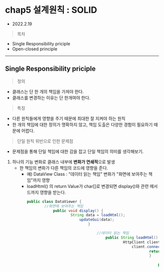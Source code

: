# chap5 설계원칙 : SOLID

- 2022.2.19

> 목차

- Single Responsibility priciple
- Open-closed principle


___

## Single Responsibility priciple

> 정의
- 클래스는 단 한 개의 책임을 가져야 한다.
- 클래스를 변경하는 이유는 단 한개여야 한다.

> 특징
- 다른 원칙들에게 영향을 주기 때문에 최대한 잘 지켜야 하는 원칙
- 한 개의 책임에 대한 정의가 명확하지 않고, 책임 도출은 다양한 경험이 필요하기 때문에 어렵다.

> 단일 원칙 위반으로 인한 문제점
- 문제점을 통해 단일 책임에 대한 감을 잡고 단일 책임의 의미를 생각해보기.

1. 하나의 기능 변화로 클래스 내부에 **변화가 연쇄적**으로 발생
    - 한 책임의 변화가 다른 책임의 코드에 영향을 준다.
        - 예) DataView Class : "데이터 읽는 책임" 변화가 "화면에 보여주는 책임"까지 영향
	    - loadHtml() 의 return Value가 char[]로 변경되면 display()와 관련 메서드까지 영향을 받는다.
	        ```java
		    public class DataViewer {
		            //화면에 보여주는 책임
			            public void display() {
				                String data = loadHtml();
						            updateGui(data);
							            }

								            //데이터 읽는 책임
									            public String loadHtml() {
										                HttpClient client = new HttpClient();
												            client.connect(url);
													                return client.getResponse();
															        }

																        private void updateGui(String data) {
																	            GuiData guiModel = parseDataToGuiData(data);
																		                tableUI.changeData(guiModel);
																				        }

																					        private GuiData parseDataToGuiData(String data) {
																						            //파싱 처리 코드
																							            }
																								        }
																									    ```

																									        - [해결 방법]   
																										        아래 방법으로 데이터 읽어 오는 부분의 변경 때문에 화면을 보여주는 부분의 코드가 변경되는 상황을 막을 수 있다.
																											      - 두 개의 책임을 각각 클래스로 분리 
																											            - 두 클래스 간 주고 받을 데이터를 저수준의 String이 아닌 **알맞게 추상화된 타입을 사용**
																												            ```java
																													            public class DataViewer {
																														                //화면에 보여주는 책임
																																            public void display(DataLoader dataLoader) {
																																	                    Data data = dataLoader.load();
																																			                    updateGui(data);
																																					                }

																																							            private void updateGui(Data data) {
																																								                    GuiData guiModel = parseDataToGuiData(data);
																																										                    tableUI.changeData(guiModel);
																																												                }

																																														            private GuiData parseDataToGuiData(Data data) {
																																															                    //파싱 처리 코드
																																																	                }
																																																			        }

																																																				        public class DataLoader {
																																																					            //데이터 읽는 책임
																																																						                public Data load() {
																																																								                HttpClient client = new HttpClient();
																																																										                client.connect(url);
																																																												                return client.getResponse();
																																																														            }                
																																																															            }

																																																																            // [Q] 클래스 간 주고 받을 데이터 타입 : best practice 궁금하다.
																																																																	            public class Data {
																																																																		                private String data;
																																																																				            public Data(char[] data){
																																																																					                    this.data = String.valueOf(data);
																																																																							                }

																																																																									            public Data(String data){
																																																																										                    this.data = data;
																																																																												                }
																																																																														            public String getData(){ }
																																																																															            }
																																																																																            ```

																																																																																	    2. 재사용을 어렵게 한다.
																																																																																	       - 책임이 분리되어 있지 않으면 필요하지 않는 패키지까지 필요하다. 
																																																																																	          - 예시 클래스DataViewer에서 "데이터를 읽어오는" DataRequiredClient 클래스를 만들어야 한다면    
																																																																																		       필요한 것은 DataViewer 클래스와 HttpClient.jar 파일이다.
																																																																																		          - 그러나 **실제 사용하지 않는 기능이 의존하는** GuiComp.jar까지 필요하게 된다.
																																																																																			     <img src = "./chap5/SRP_불필요한패키지포함.jpg" width="60%">

																																																																																			         <br>

																																																																																				    - [해결방법]     
																																																																																				         - 데이터를 읽어 오는 데 필요한 dataloader 패키지와 HttpClient 패키지만 필요하며
																																																																																					      - 데이터를 읽어 오는 것과 상관없는 GuiComp 패키지나 datadisplay패키지는 포함시킬 필요가 없어진다. 
																																																																																					           <img src = "./chap5/SRP_재사용.jpg" width="60%">

																																																																																						   > 책임이란 변화에 대한 것
																																																																																						   1. 기능 변경 요구가 없을 때 수정에 대한 문제가 없다는 것의 의미는,   
																																																																																						      **책임의 단위는 변화되는 부분과 관련**된다는 의미 
																																																																																						         - 예시) DataViewer클래스에서 데이터를 읽어 오는 기능에 변화 발생하면, 데이터 읽어 오는 기능이 별도로 분리되어야 할 책임이라는 것을 알 수 있는 것이다.
																																																																																							   
																																																																																							   2. 책임은 서로 다른 이유로 변경되고, 서로 다른 비율로 변경된다.
																																																																																							      - 서로 다른 이유로 바뀌는 책임들이 한 클래스에 포함되어 있다면 해당 클래스는 SRP를 어기고 있다고 볼 수 있다.
																																																																																							         - 예) 데이터를 읽어 오는 책임의 기능이 변경될 때 데이터를 보여주는 책임은 변경되지 않는다.
																																																																																								    - 서로 다른 이유로 변경되는 것을 알아채려면 경험이 필요.

																																																																																								    > 단일 책임 원칙 잘 지키기 위한 방법
																																																																																								    - 메서드를 실행하는 것이 누구인지 확인해 보는 것!
																																																																																								    - 클래스의 사용자들이 서로 다른 메서드를 사용한다면, 각각 다른 책임에 속할 가능성이 높고 책임 분리 후보가 될 수 있다.
																																																																																								    <img src ="./chap5/SRP_메서드사용자확인.jpg" width="60%">

																																																																																								    ___

																																																																																								    ## Open-closed principle (OCP)
																																																																																								    - 확장에는 열려 있어야 하고, 변경에는 닫혀 있어야 한다.
																																																																																								    - 기능을 변경하거나 확장할 수 있으면서, 그 기능을 사용하는 코드는 수정하지 않는다.


																																																																																								    > OCP 구현 방법
																																																																																								    1. 확장되는 부분(변화되는 부분)을 interface로 추상화해서 표현
																																																																																								      <img src="./chap5/OCP_추상화.jpg" width="60%">
																																																																																								      2. 상속 
																																																																																								         - 상위 클래스의 기능 그대로 사용하면서 하위 클래스에서 일부 구현을 오버라이딩 할 수 있는 방법을 제공한다.
																																																																																									    - protected 공개범위를 갖고 있기 때문에 하위 클래스에서 해당 메서드를 overriding할 수 있다.
																																																																																									       - 접근제어자 
																																																																																									            - 참고자료: http://www.tcpschool.com/java/java_modifier_accessModifier




